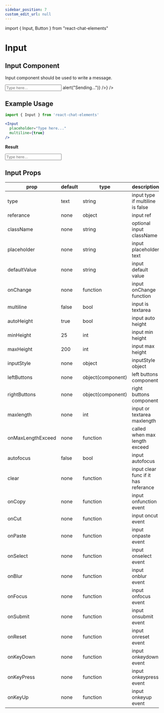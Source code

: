 ```yaml
---
sidebar_position: 7
custom_edit_url: null
---
```

import { Input, Button } from "react-chat-elements"

# Input

## Input Component

Input component should be used to write a message.

<div className="inputDiv">
  <Input
    className="inputStyle"
    placeholder="Type here..."
    multiline={false}
    rightButtons={<Button color="white" backgroundColor="black" text="Send" onClick={() => alert("Sending...")} />}
  />
</div>

## Example Usage

```jsx
import { Input } from 'react-chat-elements'

<Input
  placeholder="Type here..."
  multiline={true}
/>
```

**Result**

<div className="inputDiv">
  <Input
    className="inputStyle"
    placeholder="Type here..."
    multiline={true}
  />
</div>

## Input Props

| prop              | default | type              | description                          |
|-------------------|---------|-------------------|--------------------------------------|
| type              | text    | string            | input type if multiline is false     |
| referance         | none    | object            | input ref                            |
| className         | none    | string            | optional input className             |
| placeholder       | none    | string            | input placeholder text               |
| defaultValue      | none    | string            | input default value                  |
| onChange          | none    | function          | input onChange function              |
| multiline         | false   | bool              | input is textarea                    |
| autoHeight        | true    | bool              | input auto height                    |
| minHeight         | 25      | int               | input min height                     |
| maxHeight         | 200     | int               | input max height                     |
| inputStyle        | none    | object            | inputStyle object                    |
| leftButtons       | none    | object(component) | left buttons component               |
| rightButtons      | none    | object(component) | right buttons component              |
| maxlength         | none    | int               | input or textarea maxlength          |
| onMaxLengthExceed | none    | function          | called when max length exceed        |
| autofocus         | false   | bool              | input autofocus                      |
| clear             | none    | function          | input clear func if it has referance |
| onCopy            | none    | function          | input onfunction event               |
| onCut             | none    | function          | input oncut event                    |
| onPaste           | none    | function          | input onpaste event                  |
| onSelect          | none    | function          | input onselect event                 |
| onBlur            | none    | function          | input onblur event                   |
| onFocus           | none    | function          | input onfocus event                  |
| onSubmit          | none    | function          | input onsubmit event                 |
| onReset           | none    | function          | input onreset event                  |
| onKeyDown         | none    | function          | input onkeydown event                |
| onKeyPress        | none    | function          | input onkeypress event               |
| onKeyUp           | none    | function          | input onkeyup event                  |